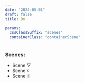 ```yaml
---
date: "2024-05-01"
draft: false
title: Om

params:
  cssClassSuffix: "scenes"
  containerClass: "containerScene"
---
```


### Scenes:

- Scene &#9661;
- Scene &#9747;
- Scene &#9737;

